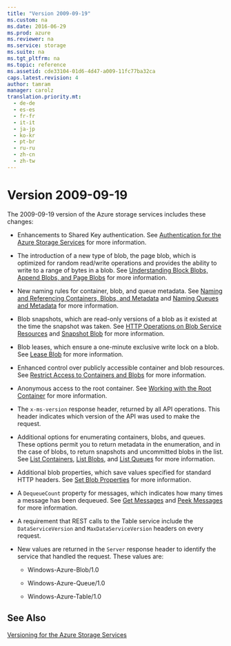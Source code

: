 ```yaml
---
title: "Version 2009-09-19"
ms.custom: na
ms.date: 2016-06-29
ms.prod: azure
ms.reviewer: na
ms.service: storage
ms.suite: na
ms.tgt_pltfrm: na
ms.topic: reference
ms.assetid: cde33104-01d6-4d47-a009-11fc77ba32ca
caps.latest.revision: 4
author: tamram
manager: carolz
translation.priority.mt: 
  - de-de
  - es-es
  - fr-fr
  - it-it
  - ja-jp
  - ko-kr
  - pt-br
  - ru-ru
  - zh-cn
  - zh-tw
---
```

# Version 2009-09-19
The 2009-09-19 version of the Azure storage services includes these changes:  
  
-   Enhancements to Shared Key authentication. See [Authentication for the Azure Storage Services](../fileservices/Authentication-for-the-Azure-Storage-Services.md) for more information.  
  
-   The introduction of a new type of blob, the page blob, which is optimized for random read/write operations and provides the ability to write to a range of bytes in a blob. See [Understanding Block Blobs, Append Blobs, and Page Blobs](../fileservices/Understanding-Block-Blobs--Append-Blobs--and-Page-Blobs.md) for more information.  
  
-   New naming rules for container, blob, and queue metadata. See [Naming and Referencing Containers, Blobs, and Metadata](../fileservices/Naming-and-Referencing-Containers--Blobs--and-Metadata.md) and [Naming Queues and Metadata](../fileservices/Naming-Queues-and-Metadata.md) for more information.  
  
-   Blob snapshots, which are read-only versions of a blob as it existed at the time the snapshot was taken. See [HTTP Operations on Blob Service Resources](../fileservices/HTTP-Operations-on-Blob-Service-Resources.md) and [Snapshot Blob](../fileservices/Snapshot-Blob.md) for more information.  
  
-   Blob leases, which ensure a one-minute exclusive write lock on a blob. See [Lease Blob](../fileservices/Lease-Blob.md) for more information.  
  
-   Enhanced control over publicly accessible container and blob resources. See [Restrict Access to Containers and Blobs](assetId:///1d1c1a78-7a01-4477-b8e0-394d122e15a6) for more information.  
  
-   Anonymous access to the root container. See [Working with the Root Container](../fileservices/Working-with-the-Root-Container.md) for more information.  
  
-   The `x-ms-version` response header, returned by all API operations. This header indicates which version of the API was used to make the request.  
  
-   Additional options for enumerating containers, blobs, and queues. These options permit you to return metadata in the enumeration, and in the case of blobs, to return snapshots and uncommitted blobs in the list. See [List Containers](../fileservices/List-Containers2.md), [List Blobs](../fileservices/List-Blobs.md), and [List Queues](../fileservices/List-Queues1.md) for more information.  
  
-   Additional blob properties, which save values specified for standard HTTP headers. See [Set Blob Properties](../fileservices/Set-Blob-Properties.md) for more information.  
  
-   A `DequeueCount` property for messages, which indicates how many times a message has been dequeued. See [Get Messages](../fileservices/Get-Messages.md) and [Peek Messages](../fileservices/Peek-Messages.md) for more information.  
  
-   A requirement that REST calls to the Table service include the `DataServiceVersion` and `MaxDataServiceVersion` headers on every request.  
  
-   New values are returned in the `Server` response header to identify the service that handled the request. These values are:  
  
    -   Windows-Azure-Blob/1.0  
  
    -   Windows-Azure-Queue/1.0  
  
    -   Windows-Azure-Table/1.0  
  
## See Also  
 [Versioning for the Azure Storage Services](../fileservices/Versioning-for-the-Azure-Storage-Services.md)